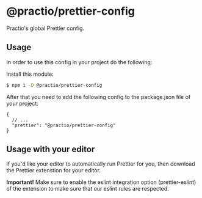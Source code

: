 # @practio/prettier-config

Practio's global Prettier config.

## Usage

In order to use this config in your project do the following:

Install this module:

```bash
$ npm i -D @practio/prettier-config
```

After that you need to add the following config to the package.json file of your project:

```jsonc
{
  // ...
  "prettier": "@practio/prettier-config"
}
```

## Usage with your editor

If you'd like your editor to automatically run Prettier for you, then download the Prettier extenstion for your editor. 

**Important!** Make sure to enable the eslint integration option (prettier-eslint) of the extension to make sure that our eslint rules are respected.